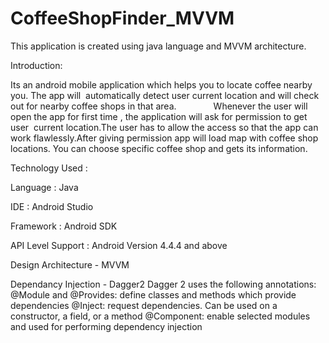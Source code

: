 # CoffeeShopFinder_MVVM
This application is created using java language and MVVM architecture.


Introduction:
 
 
Its an android mobile application which helps you to locate coffee nearby you. The app will  automatically detect user current location and will check out for nearby coffee shops in that area.
              
Whenever the user will open the app for first time , the application will ask for permission to get user  current location.The user has to allow the access so that the app can work flawlessly.After giving permission app will load map with coffee shop locations. You can choose specific coffee shop and gets its information.

Technology Used :
		
Language : Java 

IDE : Android Studio

Framework : Android SDK

API Level Support : Android Version 4.4.4 and above 

Design Architecture - MVVM

Dependancy Injection - Dagger2
Dagger 2 uses the following annotations:
@Module and @Provides: define classes and methods which provide dependencies
@Inject: request dependencies. Can be used on a constructor, a field, or a method
@Component: enable selected modules and used for performing dependency injection
           
